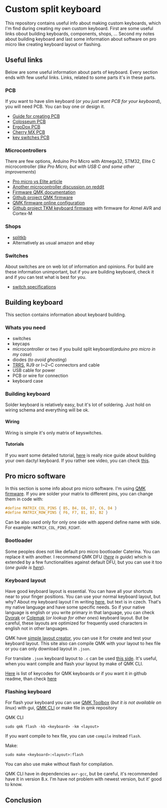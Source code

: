 # Custom split keyboard

This repository contains useful info about making custom keyboards, which I'm find during creating my own custom keyboard. First are some useful links obout building keyboards, components, shops, ... Second my notes about building keyboard and last some information about software on pro micro like creating keyboard layout or flashing.

## Useful links

Below are some useful information about parts of keyboard. Every section ends with few useful links. Links, related to some parts it's in these parts.

### PCB

If you want to have slim keyboard (_or you just want PCB for your keyboard_), you will need PCB. You can buy one or design it.

- [Guide for creating PCB](https://github.com/ruiqimao/keyboard-pcb-guide)
- [Colosseum PCB](https://github.com/swanmatch/colosseum60)
- [ErgoDox PCB](https://github.com/Ergodox-io/ErgoDox)
- [Cherry MX PCB](https://github.com/ogatatsu/Cherry-Mx-Bitboard)
- [key switches PCB](https://github.com/daprice/keyswitches.pretty)

### Microcontrollers

There are few options, Arduino Pro Micro with Atmega32, STM32, Elite C microcontroller (_like Pro Micro, but with USB C and some other improvements_)

- [Pro micro vs Elite article](https://docs.splitkb.com/hc/en-us/articles/360011510839-Pro-Micro-vs-Elite-C-Why-choose-one-over-the-other-)
- [Another microcontroller discussion on reddit](https://www.reddit.com/r/MechanicalKeyboards/comments/fs7dxb/is_the_atmega32u4_the_best_microcontroller_for/)
- [Firmware QMK documentation](https://beta.docs.qmk.fm)
- [Github project QMK firmware](https://github.com/qmk/qmk_firmware)
- [QMK firmware online configuration](https://config.qmk.fm/#/handwired/dactyl_promicro/LAYOUT_6x6)
- [Github project TKM keyboard firmware](https://github.com/tmk/tmk_core) with firmware for Atmel AVR and Cortex-M

### Shops

- [splitkb](https://splitkb.com/)
- Alternatively as usual amazon and ebay

### Switches

About switches are on web lot of information and opinions. For build are these information unimportant, but if you are building keyboard, check it and if you can test what is best for you.

- [switch specifications](https://www.reddit.com/r/MechanicalKeyboards/comments/a7stdo/information_on_kailh_choc_switches/)

## Building keyboard

This section contains information about keyboard building.

### Whats you need

- switches
- keycaps
- microcontroller or two if you build split keyboard(_arduino pro micro in my case_)
- diodes (_to avoid ghosting_)
- [TRRS](https://en.wikipedia.org/?title=TRRS_connector&redirect=no), RJ9 or I~2~C connectors and cable
- USB cable for power
- PCB or wire for connection
- keyboard case

### Building keyboard

Solder keyboard is relatively easy, but it's lot of soldering. Just hold on wiring schema and everything will be ok.

#### Wiring

Wiring is simple it's only matrix of keyswitches.

#### Tutorials

If you want some detailed tutorial, [here](https://sachee.medium.com/building-my-first-keyboard-and-you-can-too-512c0f8a4c5f) is really nice guide about building your own dactyl keyboard. If you rather see video, you can check [this](https://www.youtube.com/watch?v=y0F8Mig40m0).

## Pro micro software

In this section is some info about pro micro software. I'm using [QMK firmware](https://docs.qmk.fm). If you are solder your matrix to different pins, you can change them in code with:

```C
#define MATRIX_COL_PINS { B5, B4, E6, D7, C6, D4 }
#define MATRIX_ROW_PINS { F6, F7, B1, B3, B2 }
```

Can be also used only for only one side with append define name with side. For example: `MATRIX_COL_PINS_RIGHT`.

### Bootloader

Some peoples does not like default pro micro bootloader Caterina. You can replace it with another. I recommend QMK DFU (_[here](https://www.reddit.com/r/olkb/comments/8sxgzb/replace_pro_micro_bootloader_with_qmk_dfu/) is guide_) which is extended by a few functionalities against default DFU, but you can use it too (_one guide is [here](https://www.reddit.com/r/olkb/comments/9ctx37/qmk_burn_dfu_bootloader_into_keyboard_with/)_).

### Keyboard layout

Have good keyboard layout is essential. You can have all your shortcuts near to your finger positions. You can use your normal keyboard layout, but why? About my keyboard layout I`m writing [here](./czech_keyboard_layout.md), but text is in czech. That's my native language and have some specific needs. So if your native language is english or you write primary in that language, you can check [Dvorak](https://en.wikipedia.org/wiki/Dvorak_keyboard_layout) or [Colemak](https://colemak.com) (_or lookup for other ones_) keyboard layout. But be careful, these layouts are optimized for frequently used characters in english not in other languages.

QMK have [simple layout creator](https://config.qmk.fm), you can use it for create and test your keyboard layout. This site also can compile QMK with your layout to hex file or you can only download layout in `.json`.

For translate `.json` keyboard layout to `.c` can be used [this side](https://jhelvy.shinyapps.io/qmkjsonconverter/). It's useful, when you want compile and flash your layout by make of QMK CLI.

[Here](https://docs.qmk.fm/#/keycode) is list of keycodes for QMK keyboards or if you want it in github readme, than check [here](https://github.com/qmk/qmk_firmware/blob/master/docs/keycodes.md)

### Flashing keyboard

For flash your keyboard you can use [QMK Toolbox](https://github.com/qmk/qmk_toolbox) (_but it is not available on linux_) with gui, [QMK CLI](https://github.com/qmk/qmk_cli) or make file in qmk repository

QMK CLI

```
sudo qmk flash -kb <keyboard> -km <layout>
```

If you want compile to hex file, you can use `compile` instead `flash`.

Make:

```
sudo make <keyboard>:<layout>:flash
```

You can also use make without flash for compilation.

QMK CLI have in dependencies `avr-gcc`, but be careful, it's recommended have it in version 8.x. I'm have not problem with newest version, but it' good to know.

## Conclusion
